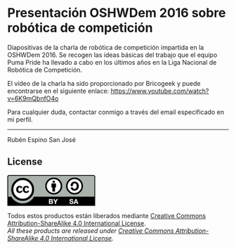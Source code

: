 # Presentación OSHWDem 2016 sobre robótica de competición
Diapositivas de la charla de robótica de competición impartida en la OSHWDem 2016.
Se recogen las ideas básicas del trabajo que el equipo Puma Pride ha llevado a cabo en los últimos años en la Liga Nacional de Robótica de Competición.

El vídeo de la charla ha sido proporcionado por Bricogeek y puede encontrarse en el siguiente enlace:
https://www.youtube.com/watch?v=6K9mQbnfO4o

Para cualquier duda, contactar conmigo a través del email especificado en mi perfil.

---------------------
Rubén Espino San José


## License
<img src="license/by-sa.png" align = "center">

Todos estos productos están liberados mediante [Creative Commons Attribution-ShareAlike 4.0 International License](http://creativecommons.org/licenses/by-sa/4.0/).  
_All these products are released under [Creative Commons Attribution-ShareAlike 4.0 International License](http://creativecommons.org/licenses/by-sa/4.0/)._
